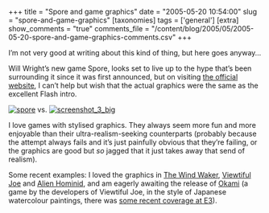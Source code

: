 +++
title = "Spore and game graphics"
date = "2005-05-20 10:54:00"
slug = "spore-and-game-graphics"
[taxonomies]
tags = ['general']
[extra]
show_comments = "true"
comments_file = "/content/blog/2005/05/2005-05-20-spore-and-game-graphics-comments.csv"
+++

I’m not very good at writing about this kind of thing, but here goes anyway…

Will Wright’s new game Spore, looks set to live up to the hype that’s been surrounding it since it was first announced, but on visiting [the official website](http://spore.ea.com/), I can’t help but wish that the actual graphics were the same as the excellent Flash intro.

[![spore](http://photos13.flickr.com/14759733_d7ce0494fa_m.jpg)](http://www.flickr.com/photos/pip/14759733/ "Spore from the Flash intro on the website") vs. [![screenshot_3_big](http://photos12.flickr.com/14759689_355a7b2228_m.jpg)](http://www.flickr.com/photos/pip/14759689/ "A screenshot from the actual game")

I love games with stylised graphics. They always seem more fun and more enjoyable than their ultra-realism-seeking counterparts (probably because the attempt always fails and it’s just painfully obvious that they’re failing, or the graphics are good but *so* jagged that it just takes away that send of realism).

Some recent examples: I loved the graphics in [The Wind Waker](http://www.zelda.com/gcn/index.jsp), [Viewtiful Joe](http://www.capcom.com/vj/) and [Alien Hominid](http://www.alienhominid.com/), and am eagerly awaiting the release of [Okami](http://www.cloverstudio.co.jp/title/okami/okami_pic01.html) (a game by the developers of Viewtiful Joe, in the style of Japanese watercolour paintings, there was [some recent coverage at E3](http://www.gamespot.com/ps2/adventure/okami/preview_6124714.html)).
